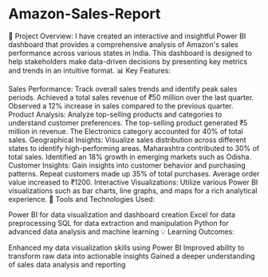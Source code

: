 # Amazon-Sales-Report
  🚀 Project Overview: I have created an interactive and insightful Power BI dashboard that provides a comprehensive analysis of Amazon's sales performance across various states in India. This dashboard is designed to help stakeholders make data-driven decisions by presenting key metrics and trends in an intuitive format.
📊 Key Features:

Sales Performance: Track overall sales trends and identify peak sales periods.
Achieved a total sales revenue of ₹50 million over the last quarter.
Observed a 12% increase in sales compared to the previous quarter.
Product Analysis: Analyze top-selling products and categories to understand customer preferences.
The top-selling product generated ₹5 million in revenue.
The Electronics category accounted for 40% of total sales.
Geographical Insights: Visualize sales distribution across different states to identify high-performing areas.
Maharashtra contributed to 30% of total sales.
Identified an 18% growth in emerging markets such as Odisha.
Customer Insights: Gain insights into customer behavior and purchasing patterns.
Repeat customers made up 35% of total purchases.
Average order value increased to ₹1200.
Interactive Visualizations: Utilize various Power BI visualizations such as bar charts, line graphs, and maps for a rich analytical experience.
🔧 Tools and Technologies Used:

Power BI for data visualization and dashboard creation
Excel for data preprocessing
SQL for data extraction and manipulation
Python for advanced data analysis and machine learning
💡 Learning Outcomes:

Enhanced my data visualization skills using Power BI
Improved ability to transform raw data into actionable insights
Gained a deeper understanding of sales data analysis and reporting
